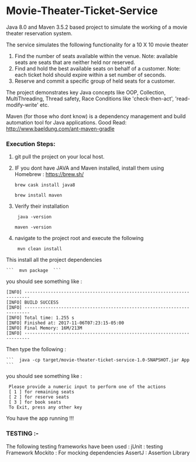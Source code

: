 # Movie-Theater-Ticket-Service

Java 8.0 and Maven 3.5.2 based project to simulate the working of a movie theater reservation system.


The service simulates the following functionality for a 10 X 10 movie theater
1. Find the number of seats available within the venue.
    Note: available seats are seats that are neither held nor reserved.
2. Find and hold the best available seats on behalf of a customer.
    Note: each ticket hold should expire within a set number of seconds.
3. Reserve and commit a specific group of held seats for a customer.

The project demonstrates key Java concepts like OOP, Collection, MultiThreading, Thread safety,
Race Conditions like 'check-then-act', 'read-modify-write' etc.

Maven (for those who dont know) is a dependency management and build automation tool for Java applications.
Good Read: http://www.baeldung.com/ant-maven-gradle



### Execution Steps:
1. git pull the project on your local host.

2. IF you dont have JAVA and Maven installed, install them using Homebrew :  https://brew.sh/

    ``` brew cask install java8 ```

    ``` brew install maven  ```

3. Verify their installation

    ``` java -version```

    ```maven -version ```

4. navigate to the project root and execute the following

    ```  mvn clean install  ```

 This install all the project dependencies

    ```  mvn package  ```

you should see something like :

```
[INFO] ------------------------------------------------------------------------
[INFO] BUILD SUCCESS
[INFO] ------------------------------------------------------------------------
[INFO] Total time: 1.255 s
[INFO] Finished at: 2017-11-06T07:23:15-05:00
[INFO] Final Memory: 16M/213M
[INFO] ------------------------------------------------------------------------
```

Then type the following :

    ```  java -cp target/movie-theater-ticket-service-1.0-SNAPSHOT.jar App  ```

you should see something like :

```
 Please provide a numeric input to perform one of the actions
 [ 1 ] for remaining seats
 [ 2 ] for reserve seats
 [ 3 ] for book seats
 To Exit, press any other key
```
You have the app running !!!




### TESTING :-

The following testing frameworks have been used :
jUnit : testing Framework
Mockito : For mocking dependencies
AssertJ : Assertion Library
